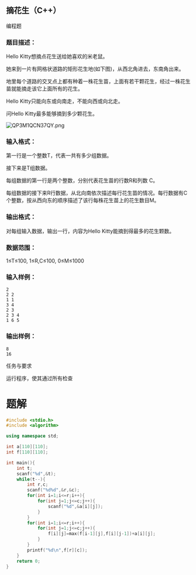 ## 摘花生（C++）

编程题

### 题目描述：

Hello Kitty想摘点花生送给她喜欢的米老鼠。

她来到一片有网格状道路的矩形花生地(如下图)，从西北角进去，东南角出来。

地里每个道路的交叉点上都有种着一株花生苗，上面有若干颗花生，经过一株花生苗就能摘走该它上面所有的花生。

Hello Kitty只能向东或向南走，不能向西或向北走。

问Hello Kitty最多能够摘到多少颗花生。

![QP3M1QCN37QY.png](https://nuc.alphacoding.cn/api/resource/v2/exercises/66001f551e3ba52ba46f8318/f/ZHD7B1DTDFEK)

### 输入格式：

第一行是一个整数T，代表一共有多少组数据。

接下来是T组数据。

每组数据的第一行是两个整数，分别代表花生苗的行数R和列数 C。

每组数据的接下来R行数据，从北向南依次描述每行花生苗的情况。每行数据有C个整数，按从西向东的顺序描述了该行每株花生苗上的花生数目M。

### 输出格式：

对每组输入数据，输出一行，内容为Hello Kitty能摘到得最多的花生颗数。

### 数据范围：

1≤T≤100, 1≤R,C≤100, 0≤M≤1000

### 输入样例：

```
2
2 2
1 1
3 4
2 3
2 3 4
1 6 5
```

### 输出样例：

```
8
16
```

任务与要求

运行程序，使其通过所有检查

# 题解
```c++
#include <stdio.h>
#include <algorithm>

using namespace std;

int a[110][110];
int f[110][110];

int main(){
    int t;
    scanf("%d",&t);
    while(t--){
        int r,c;
        scanf("%d%d",&r,&c);
        for(int i=1;i<=r;i++){
            for(int j=1;j<=c;j++){
                scanf("%d",&a[i][j]);
            }
        }
        for(int i=1;i<=r;i++){
            for(int j=1;j<=c;j++){
                f[i][j]=max(f[i-1][j],f[i][j-1])+a[i][j];
            }
        }
        printf("%d\n",f[r][c]);
    }
    return 0;
}
```
